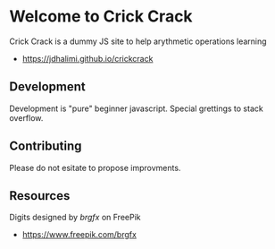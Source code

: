# Welcome to Crick Crack

Crick Crack is a dummy JS site to help arythmetic operations learning

- https://jdhalimi.github.io/crickcrack


## Development

Development is "pure" beginner javascript. Special grettings to stack overflow. 


## Contributing

Please do not esitate to propose improvments.


## Resources

Digits designed by *brgfx* on FreePik

- https://www.freepik.com/brgfx

